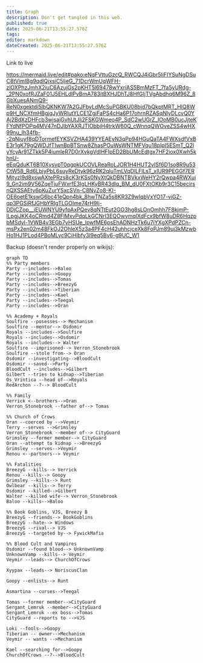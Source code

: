 ```yaml
---
title: Graph
description: Don't get tangled in this web.
published: true
date: 2025-06-21T13:55:27.576Z
tags: 
editor: markdown
dateCreated: 2025-06-21T13:55:27.576Z
---
```



Link to live

https://mermaid.live/edit#pako:eNqFVttuGzcQ_RWCQJ4iGbr5IiFIYSuNgDSuC8tVimIBg9qdlQjxsiC5ljeG_71DcrWmUqWFH-zlOXPhzJmhX2iuC6AzujGs2pKHT5l69478wYxriAS5BmMzFT_7fa5yURdg-_2PN0xofRJZaF01J5EHLdlPvBmA783itBXHJDhTJ8HfGIjTVgAbdhq6M96Z_8GbXuesANmQ9-ReN0xgektdi5IbQKNKW7A2GJFbyLdMcSuPGBKU08bjd7bQkptMRT_HIQ8Wp9H_NCXfmHBgjqJyWRlutYLCE1ZgjFaPS4cHa6P17ohrnRZASqNlyDLcvQ0YAj2BdXzDHFcb3wjsajGvhUtJlj2FSKGWmeo4P_SdC2wUGrZ_IOoMB0ucJjteKFYdNfPOPq4MV47nDJlbYAXRJTIObbiH4trkW60Q_cWnnqQWOveZSS4wHX99nu_Ih34fb--2qNiuyf8qDTormefEYKSVZHA439YYEAEyN3qPp94HGuQaTA4FWXsdfVxBE3r1gK79gQWDJfTIwnBpBTSnw8ZhasPOuWsWNTMFVqu18plpI5ESmT_Q2lyYcyAr91ZTkk5P4iumleR7D0rXvkgVdlHFIpED2BbUMcEdtgx7HF2iox0Xwh5khnU-eEqQduKT6B10XysvpT0qgpkUCOVLReaRoLJOR1H4HUT2vISf6D1so8R9u53CtW58_Rd6LbiyPbL6suyReDtyk96zRK2qIuTmLVqDlLFlLsT_xlUR9PEGGf7ERMjtyzI9d8xswAXtePRzs8cK3rKSs0NyXtQkDBNTBVkxWeHY2rQwpa4RWXui9_Gn2im9V56ZqeTjuFWxrfE3IgLHKyBR43dlq_BM_dU0FXtOKb9r3C15becirsnQXSSAEty6pKuZurYSxcSVn-C8NvZo8-KI-OE6oetE1kswG6bc41eQpn4bk_8hwTNZa5s8KR3Z9wIqbVxYO17-viGZ-qp3PGSiRfJGHbYRIgTLGOIme74rH9lj-DDjCZop__iEUWNYU9yfpAxPQev8qNTtEut2GO3hg8sLOnOmhh7F8kjmP-lLpgjJKK4oCRmd4Z8FlMxvPdqLkGCNrl3EQOwymqlXdFcx9bfW8uDR6HqzpbMSdyl-1VWB4v3EGb7yHSUe_lpwfME6psEhADNHzTk6u7iYXgXPdPZCn-msPx2en02m48FkOJ2OhleX5z3a4PF4cH42uhhcjceXk8FoPJm89uj3kMzwbHo1HJ1PLod4PBoMLyc9CiHibfy3I9eq5Bv6-g9UC_W1

Backup (doesn't render properly on wikijs):
```mermaid
graph TD
%% Party members
Party --includes-->Baloo
Party --includes-->Goopy
Party --includes-->Tomas
Party --includes-->BreezyG
Party --includes-->Tiberian
Party --includes-->Kael
Party --includes-->Teegal
Party --includes-->Oran

%% Academy + Royals
Soulfire --posesses--> Mechanism
Soulfire --mentor--> Osdomir
Royals --includes-->Soulfire
Royals --includes-->Osdomir
Royals --includes--> Walter
Soulfire --imprisoned--> Verron_Stonebrook
Soulfire --stole from--> Oran
Osdomir --investigating-->BloodCult
Osdomir --saved-->Party
BloodCult --includes-->Gilbert
Gilbert --tries to kidnap-->Tiberian
Os_Vrintica --head of-->Royals
RedArchon --?--> BloodCult

%% Family
Verrick <--brothers-->Oran
Verron_Stonebrook --father of--> Tomas

%% Church of Crows
Oran --coerced by -->Veymir
Terry --serves -->Grimsley
Verron_Stonebrook --member of--> CityGuard
Grimsley --former member--> CityGuard
Oran --attempt to kidnap -->BreezyG
Grimsley --serves-->Veymir
Renou <--partners--> Veymir

%% Fatalities
BreezyG --kills--> Verrick
Renou --kills--> Goopy
Grimsley --kills--> Runt
Owlbear --kills--> Terry
Osdomir --killed-->Gilbert
Walter --killed wife--> Verron_Stonebrook
Baloo --kills-->Baloo

%% Book Goblins, VJS, Breezy B
BreezyG --friends--> BookGoblins
BreezyG --hate--> Windows
BreezyG --rival--> VJS
BreezyG --targeted by--> FywickMafia

%% Blood Cult and Vampires
Osdomir --found blood--> UnknownVamp
UnknownVamp --kills--> Veymir
Veymir --leads--> ChurchOfCrows

Xyypax --leads--> NoriscusClan

Goopy --enlists--> Runt

Asmartina --curses-->Teegal

Tomas --former member-->CityGuard
Sergant_Lemruk --member-->CityGuard
Sergant_Lemruk --ex boss-->Tomas
CityGuard --reports to -->VJS

Loki --fools-->Goopy
Tiberian -- owner-->Mechanism
Veymir -- wants -->Mechanism

Kael --searching for-->Goopy
ChurchOfCrows --?-->BloodCult
```